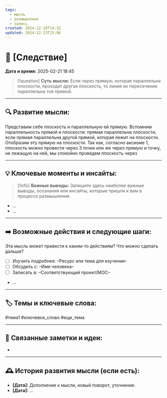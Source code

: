 ```yaml
---
tags:
  - мысль
  - размышление
  - запись
created: 2024-12-18T14:32
updated: 2024-12-23T15:06
---
```


# 💭  [Следствие]

**Дата и время:** 2025-02-21 18:45

> [!question] **Суть мысли:**
> Если через прямую, которая параллельна плоскости, проходит другая плоскость, то линия их пересечения параллельна той прямой.

---

## 🔍 Развитие мысли:

Представим себе плоскость и параллельную ей прямую. Вспомним параллельность прямой и плоскости: прямая параллельна плоскости, если прямая параллельна другой прямой, которая лежит на плоскости. Отобразим эту прямую на плоскости. Так как, согласно аксиоме 1, плоскость можно провести через 3 точки или же через прямую и точку, не лежащую на ней, мы спокойно проведем плоскость через 

---

## 💡 Ключевые моменты и инсайты:

> [!info] **Важные выводы:**
> Запишите здесь наиболее важные выводы, осознания или инсайты, которые пришли к вам в процессе размышления.

- ...
- ...

---

## ➡️ Возможные действия и следующие шаги:

Эта мысль может привести к каким-то действиям? Что можно сделать дальше?

- [ ] Изучить подробнее: –Ресурс или тема для изучения–
- [ ] Обсудить с: –Имя человека–
- [ ] Записать в: –Соответствующий проект/MOC–
- ...

---

## 🏷️ Темы и ключевые слова:

#тема1 #ключевое_слово #еще_тема

---

## 🔄 Связанные заметки и идеи:

- 

---

## 🕰️ История развития мысли (если есть):

* **[Дата]:**  Дополнение к мысли, новый поворот, уточнение.
* **[Дата]:**  ...
